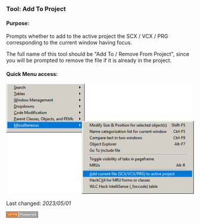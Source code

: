 ### Tool: Add To Project

#### Purpose:
Prompts whether to add to the active project the SCX / VCX / PRG corresponding to the current window having focus.

The full name of this tool should be "Add To / Remove From Project", since you will be prompted to remove the file if it is already in the project.

#### Quick Menu access: 

![](Images/AddToProject.png)

Last changed: _2023/05/01_ 

![Picture](./images/vfpxpoweredby_alternative.gif)